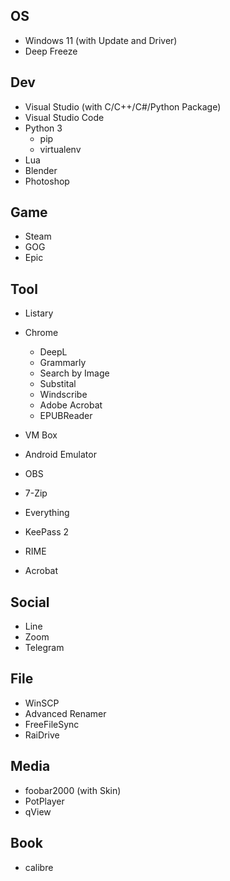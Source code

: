 ## OS
- Windows 11 (with Update and Driver)
- Deep Freeze

## Dev
- Visual Studio (with C/C++/C#/Python Package)
- Visual Studio Code
- Python 3
  - pip
  - virtualenv
- Lua
- Blender
- Photoshop

## Game
- Steam
- GOG
- Epic

## Tool
- Listary
- Chrome
  - DeepL
  - Grammarly
  - Search by Image
  - Substital
  - Windscribe
  - Adobe Acrobat
  - EPUBReader

- VM Box
- Android Emulator
- OBS
- 7-Zip
- Everything
- KeePass 2
- RIME
- Acrobat

## Social
- Line
- Zoom
- Telegram

## File
- WinSCP
- Advanced Renamer
- FreeFileSync
- RaiDrive

## Media
- foobar2000 (with Skin)
- PotPlayer
- qView

## Book
- calibre

